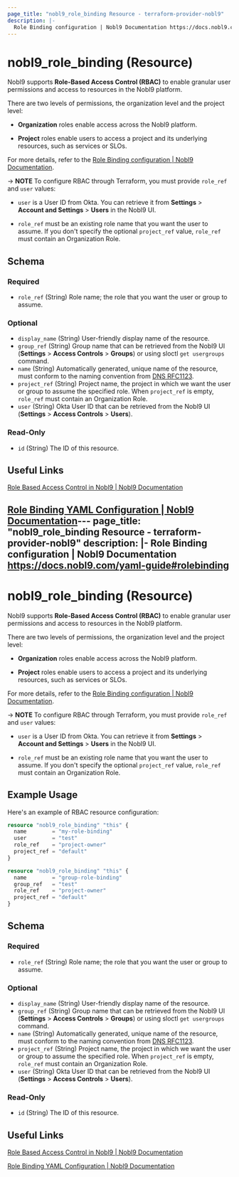 ```yaml
---
page_title: "nobl9_role_binding Resource - terraform-provider-nobl9"
description: |-
  Role Binding configuration | Nobl9 Documentation https://docs.nobl9.com/yaml-guide#rolebinding
---
```


# nobl9_role_binding (Resource)

Nobl9 supports **Role-Based Access Control (RBAC)** to enable granular user permissions and access to resources in the Nobl9 platform.

There are two levels of permissions, the organization level and the project level:

- **Organization** roles enable access across the Nobl9 platform.

- **Project** roles enable users to access a project and its underlying resources, such as services or SLOs.

For more details, refer to the [Role Binding configuration | Nobl9 Documentation](https://docs.nobl9.com/yaml-guide#rolebinding).

-> **NOTE** To configure RBAC through Terraform, you must provide `role_ref` and `user` values:

- `user` is a User ID from Okta. You can retrieve it from **Settings** > **Account and Settings** > **Users** in the Nobl9 UI.

- `role_ref` must be an existing role name that you want the user to assume. If you don't specify the optional `project_ref` value, `role_ref` must contain an Organization Role.

<!-- schema generated by tfplugindocs -->
## Schema

### Required

- `role_ref` (String) Role name; the role that you want the user or group to assume.

### Optional

- `display_name` (String) User-friendly display name of the resource.
- `group_ref` (String) Group name that can be retrieved from the Nobl9 UI (**Settings** > **Access Controls** > **Groups**) or using sloctl `get usergroups` command.
- `name` (String) Automatically generated, unique name of the resource, must conform to the naming convention from [DNS RFC1123](https://kubernetes.io/docs/concepts/overview/working-with-objects/names/#names).
- `project_ref` (String) Project name, the project in which we want the user or group to assume the specified role. When `project_ref` is empty, `role_ref` must contain an Organization Role.
- `user` (String) Okta User ID that can be retrieved from the Nobl9 UI (**Settings** > **Access Controls** > **Users**).

### Read-Only

- `id` (String) The ID of this resource.

## Useful Links

[Role Based Access Control in Nobl9 | Nobl9 Documentation](https://docs.nobl9.com/Getting_Started/RBAC/)

[Role Binding YAML Configuration | Nobl9 Documentation](https://docs.nobl9.com/Getting_Started/RBAC/role-binding-yaml)---
page_title: "nobl9_role_binding Resource - terraform-provider-nobl9"
description: |-
  Role Binding configuration | Nobl9 Documentation https://docs.nobl9.com/yaml-guide#rolebinding
---

# nobl9_role_binding (Resource)

Nobl9 supports **Role-Based Access Control (RBAC)** to enable granular user permissions and access to resources in the Nobl9 platform.

There are two levels of permissions, the organization level and the project level:

- **Organization** roles enable access across the Nobl9 platform.

- **Project** roles enable users to access a project and its underlying resources, such as services or SLOs.

For more details, refer to the [Role Binding configuration | Nobl9 Documentation](https://docs.nobl9.com/yaml-guide#rolebinding).

-> **NOTE** To configure RBAC through Terraform, you must provide `role_ref` and `user` values:

- `user` is a User ID from Okta. You can retrieve it from **Settings** > **Account and Settings** > **Users** in the Nobl9 UI.

- `role_ref` must be an existing role name that you want the user to assume. If you don't specify the optional `project_ref` value, `role_ref` must contain an Organization Role.

## Example Usage

Here's an example of RBAC resource configuration:

```terraform
resource "nobl9_role_binding" "this" {
  name        = "my-role-binding"
  user        = "test"
  role_ref    = "project-owner"
  project_ref = "default"
}

resource "nobl9_role_binding" "this" {
  name        = "group-role-binding"
  group_ref   = "test"
  role_ref    = "project-owner"
  project_ref = "default"
}
```

<!-- schema generated by tfplugindocs -->

## Schema

### Required

- `role_ref` (String) Role name; the role that you want the user or group to assume.

### Optional

- `display_name` (String) User-friendly display name of the resource.
- `group_ref` (String) Group name that can be retrieved from the Nobl9 UI (**Settings** > **Access Controls** > **Groups**) or using sloctl `get usergroups` command.
- `name` (String) Automatically generated, unique name of the resource, must conform to the naming convention from [DNS RFC1123](https://kubernetes.io/docs/concepts/overview/working-with-objects/names/#names).
- `project_ref` (String) Project name, the project in which we want the user or group to assume the specified role. When `project_ref` is empty, `role_ref` must contain an Organization Role.
- `user` (String) Okta User ID that can be retrieved from the Nobl9 UI (**Settings** > **Access Controls** > **Users**).

### Read-Only

- `id` (String) The ID of this resource.

## Useful Links

[Role Based Access Control in Nobl9 | Nobl9 Documentation](https://docs.nobl9.com/Getting_Started/RBAC/)

[Role Binding YAML Configuration | Nobl9 Documentation](https://docs.nobl9.com/Getting_Started/RBAC/role-binding-yaml)
